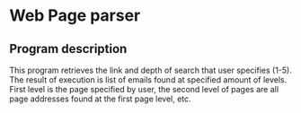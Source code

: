 # Web Page parser

## Program description

This program retrieves the link and depth of search that user specifies (1-5). The result of
execution is list of emails found at specified amount of levels. First level is the page specified
by user, the second level of pages are all page addresses found at the first page level, etc.